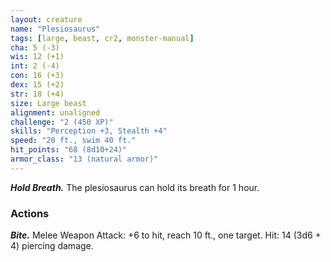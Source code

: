 ```yaml
---
layout: creature
name: "Plesiosaurus"
tags: [large, beast, cr2, monster-manual]
cha: 5 (-3)
wis: 12 (+1)
int: 2 (-4)
con: 16 (+3)
dex: 15 (+2)
str: 18 (+4)
size: Large beast
alignment: unaligned
challenge: "2 (450 XP)"
skills: "Perception +3, Stealth +4"
speed: "20 ft., swim 40 ft."
hit_points: "68 (8d10+24)"
armor_class: "13 (natural armor)"
---
```


***Hold Breath.*** The plesiosaurus can hold its breath for 1 hour.

### Actions

***Bite.*** Melee Weapon Attack: +6 to hit, reach 10 ft., one target. Hit: 14 (3d6 + 4) piercing damage.
